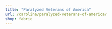 ```yaml
---
title: "Paralyzed Veterans of America"
url: /carolina/paralyzed-veterans-of-america/
shop: fabric
---
```

